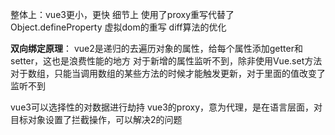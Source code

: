 整体上：vue3更小，更快
细节上  使用了proxy重写代替了Object.defineProperty
       虚拟dom的重写
       diff算法的优化  

**双向绑定原理**：
vue2是递归的去遍历对象的属性，给每个属性添加getter和setter，这也是浪费性能的地方
对于新增的属性监听不到，除非使用Vue.set方法
对于数组，只能当调用数组的某些方法的时候才能触发更新，对于里面的值改变了监听不到

vue3可以选择性的对数据进行劫持
vue3的proxy，意为代理，是在语言层面，对目标对象设置了拦截操作，可以解决2的问题
